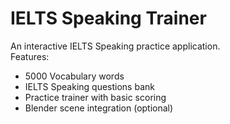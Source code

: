 # IELTS Speaking Trainer

An interactive IELTS Speaking practice application.  
Features:
- 5000 Vocabulary words
- IELTS Speaking questions bank
- Practice trainer with basic scoring
- Blender scene integration (optional)
